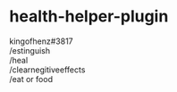 # health-helper-plugin
kingofhenz#3817 \
/estinguish \
/heal \
/clearnegitiveeffects \
/eat or food
